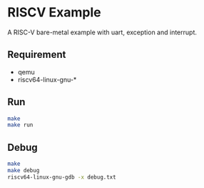 # RISCV Example
A RISC-V bare-metal example with uart, exception and interrupt.

## Requirement
- qemu
- riscv64-linux-gnu-*

## Run
```bash
make
make run
```

## Debug
```bash
make
make debug
riscv64-linux-gnu-gdb -x debug.txt
```
